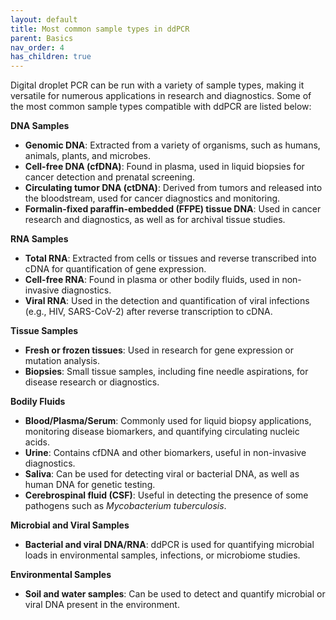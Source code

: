 ```yaml
---
layout: default
title: Most common sample types in ddPCR
parent: Basics
nav_order: 4
has_children: true
---
```


Digital droplet PCR can be run with a variety of sample types, making it versatile for numerous applications in research and diagnostics. Some of the most common sample types compatible with ddPCR are listed below:

**DNA Samples**

- **Genomic DNA**: Extracted from a variety of organisms, such as humans, animals, plants, and microbes.
- **Cell-free DNA (cfDNA)**: Found in plasma, used in liquid biopsies for cancer detection and prenatal screening.
- **Circulating tumor DNA (ctDNA)**: Derived from tumors and released into the bloodstream, used for cancer diagnostics and monitoring.
- **Formalin-fixed paraffin-embedded (FFPE) tissue DNA**: Used in cancer research and diagnostics, as well as for archival tissue studies.

**RNA Samples**

- **Total RNA**: Extracted from cells or tissues and reverse transcribed into cDNA for quantification of gene expression.
- **Cell-free RNA**: Found in plasma or other bodily fluids, used in non-invasive diagnostics.
- **Viral RNA**: Used in the detection and quantification of viral infections (e.g., HIV, SARS-CoV-2) after reverse transcription to cDNA.

**Tissue Samples**

- **Fresh or frozen tissues**: Used in research for gene expression or mutation analysis.
- **Biopsies**: Small tissue samples, including fine needle aspirations, for disease research or diagnostics.

**Bodily Fluids**

- **Blood/Plasma/Serum**: Commonly used for liquid biopsy applications, monitoring disease biomarkers, and quantifying circulating nucleic acids.
- **Urine**: Contains cfDNA and other biomarkers, useful in non-invasive diagnostics.
- **Saliva**: Can be used for detecting viral or bacterial DNA, as well as human DNA for genetic testing.
- **Cerebrospinal fluid (CSF)**: Useful in detecting the presence of some pathogens such as *Mycobacterium tuberculosis*.

**Microbial and Viral Samples**

- **Bacterial and viral DNA/RNA**: ddPCR is used for quantifying microbial loads in environmental samples, infections, or microbiome studies.

**Environmental Samples**

- **Soil and water samples**: Can be used to detect and quantify microbial or viral DNA present in the environment.
